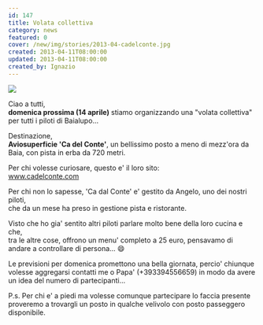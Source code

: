 ```yaml
---
id: 147
title: Volata collettiva
category: news
featured: 0
cover: /new/img/stories/2013-04-cadelconte.jpg
created: 2013-04-11T08:00:00
updated: 2013-04-11T08:00:00
created_by: Ignazio
---
```


 <a href="https://www.cadelconte.com">
  <img class="float-start mr-3 mb-4 w-[300px]" src="/new/img/stories/2013-04-cadelconte.jpg"/>
 </a>

Ciao a tutti,<br/>
<strong>domenica prossima (14 aprile)</strong>
stiamo organizzando una "volata collettiva" per tutti i piloti di Baialupo...

Destinazione,<br/>
<strong>Aviosuperficie 'Ca del Conte'</strong>, un bellissimo posto a meno di mezz'ora da Baia, con pista in erba da 720 metri.

Per chi volesse curiosare, questo e' il loro sito:<br />
<a href="https://www.cadelconte.com">www.cadelconte.com</a>

Per chi non lo sapesse, 'Ca dal Conte' e' gestito da Angelo, uno dei nostri piloti,<br/>
che da un mese ha preso in gestione pista e ristorante.<br/>

Visto che ho gia' sentito altri piloti parlare molto bene della loro cucina e che,<br/>
tra le altre cose, offrono un menu' completo a 25 euro, pensavamo di andare a controllare di persona... 😄

Le previsioni per domenica promettono una bella giornata, percio' chiunque volesse aggregarsi contatti me o Papa' (+393394556659) in modo da avere un idea del numero di partecipanti...

P.s. Per chi e' a piedi ma volesse comunque partecipare lo faccia presente proveremo a trovargli un posto in qualche velivolo con posto passeggero disponibile.
